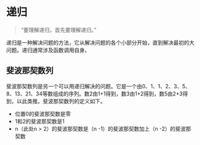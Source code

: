 # 递归

> “要理解递归，首先要理解递归。”

递归是一种解决问题的方法，它从解决问题的各个小部分开始，直到解决最初的大问题。递归通常涉及函数调用自身。


## 斐波那契数列

斐波那契数列是另一个可以用递归解决的问题。它是一个由0、1、1、2、3、5、8、13、21、34等数组成的序列。数2由1+1得到，数3由1+2得到，数5由2+3得到，以此类推。斐波那契数列的定义如下。

- 位置0的斐波那契数是零
- 1和2的斐波那契数是1
-  n（此处n > 2）的斐波那契数是（n -1）的斐波那契数加上（n -2）的斐波那契数